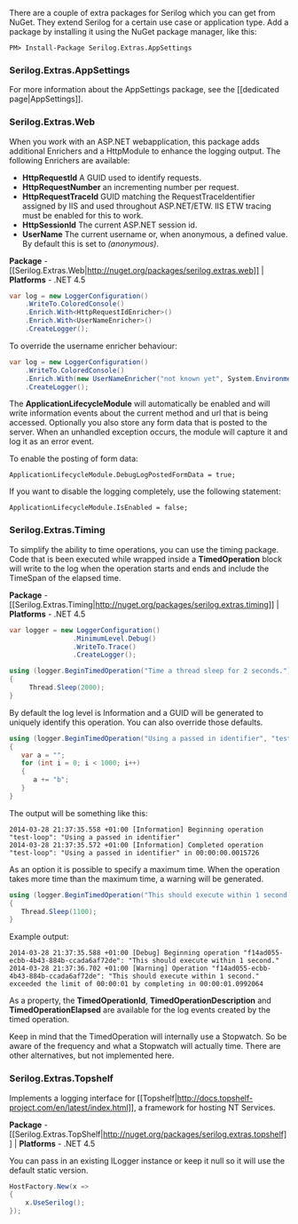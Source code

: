 There are a couple of extra packages for Serilog which you can get from NuGet. They extend Serilog for a certain use case or application type. Add a package by installing it using the NuGet package manager, like this:

```
PM> Install-Package Serilog.Extras.AppSettings
```

### Serilog.Extras.AppSettings

For more information about the AppSettings package, see the [[dedicated page|AppSettings]].

### Serilog.Extras.Web

When you work with an ASP.NET webapplication, this package adds additional Enrichers and a HttpModule to enhance the logging output. The following Enrichers are available:

*  **HttpRequestId** A GUID used to identify requests.
*  **HttpRequestNumber** an incrementing number per request.
*  **HttpRequestTraceId** GUID matching the RequestTraceIdentifier assigned by IIS and used throughout ASP.NET/ETW. IIS ETW tracing must be enabled for this to work.
*  **HttpSessionId** The current ASP.NET session id.
*  **UserName** The current username or, when anonymous, a defined value. By default this is set to _(anonymous)_.

**Package** - [[Serilog.Extras.Web|http://nuget.org/packages/serilog.extras.web]]
| **Platforms** - .NET 4.5

```csharp
var log = new LoggerConfiguration()
    .WriteTo.ColoredConsole()
    .Enrich.With<HttpRequestIdEnricher>()
    .Enrich.With<UserNameEnricher>()
    .CreateLogger();
```

To override the username enricher behaviour:

```csharp
var log = new LoggerConfiguration()
    .WriteTo.ColoredConsole()
    .Enrich.With(new UserNameEnricher("not known yet", System.Environment.UserName))
    .CreateLogger();
```

The **ApplicationLifecycleModule** will automatically be enabled and will write information events about the current method and url that is being accessed. Optionally you also store any form data that is posted to the server.
When an unhandled exception occurs, the module will capture it and log it as an error event.

To enable the posting of form data:

```
ApplicationLifecycleModule.DebugLogPostedFormData = true;
```

If you want to disable the logging completely, use the following statement:

```
ApplicationLifecycleModule.IsEnabled = false;
```

### Serilog.Extras.Timing

To simplify the ability to time operations, you can use the timing package. Code that is been executed while wrapped inside a **TimedOperation** block will write to the log when the operation starts and ends and include the TimeSpan of the elapsed time.

**Package** - [[Serilog.Extras.Timing|http://nuget.org/packages/serilog.extras.timing]]
| **Platforms** - .NET 4.5

```csharp
var logger = new LoggerConfiguration()
                .MinimumLevel.Debug()
                .WriteTo.Trace()
                .CreateLogger();

using (logger.BeginTimedOperation("Time a thread sleep for 2 seconds."))
{
     Thread.Sleep(2000);
}
```

By default the log level is Information and a GUID will be generated to uniquely identify this operation. You can also override those defaults.

```csharp
using (logger.BeginTimedOperation("Using a passed in identifier", "test-loop"))
{
   var a = "";
   for (int i = 0; i < 1000; i++)
   {
      a += "b";
   }
}
```

The output will be something like this:

```
2014-03-28 21:37:35.558 +01:00 [Information] Beginning operation "test-loop": "Using a passed in identifier"
2014-03-28 21:37:35.572 +01:00 [Information] Completed operation "test-loop": "Using a passed in identifier" in 00:00:00.0015726
```

As an option it is possible to specify a maximum time. When the operation takes more time than the maximum time, a warning will be generated.

```csharp
using (logger.BeginTimedOperation("This should execute within 1 second.",null, LogEventLevel.Debug, TimeSpan.FromSeconds(1)))
{
   Thread.Sleep(1100);
}
```

Example output:

```
2014-03-28 21:37:35.588 +01:00 [Debug] Beginning operation "f14ad055-ecbb-4b43-884b-ccada6af72de": "This should execute within 1 second."
2014-03-28 21:37:36.702 +01:00 [Warning] Operation "f14ad055-ecbb-4b43-884b-ccada6af72de": "This should execute within 1 second." exceeded the limit of 00:00:01 by completing in 00:00:01.0992064
```

As a property, the **TimedOperationId**, **TimedOperationDescription** and **TimedOperationElapsed** are available for the log events created by the timed operation.

Keep in mind that the TimedOperation will internally use a Stopwatch. So be aware of the frequency and what a Stopwatch will actually time. There are other alternatives, but not implemented here.

### Serilog.Extras.Topshelf

Implements a logging interface for [[Topshelf|http://docs.topshelf-project.com/en/latest/index.html]], a framework for hosting NT Services. 

**Package** - [[Serilog.Extras.TopShelf|http://nuget.org/packages/serilog.extras.topshelf]]
| **Platforms** - .NET 4.5

You can pass in an existing ILogger instance or keep it null so it will use the default static version.

```csharp
HostFactory.New(x =>
{
    x.UseSerilog();
});
```